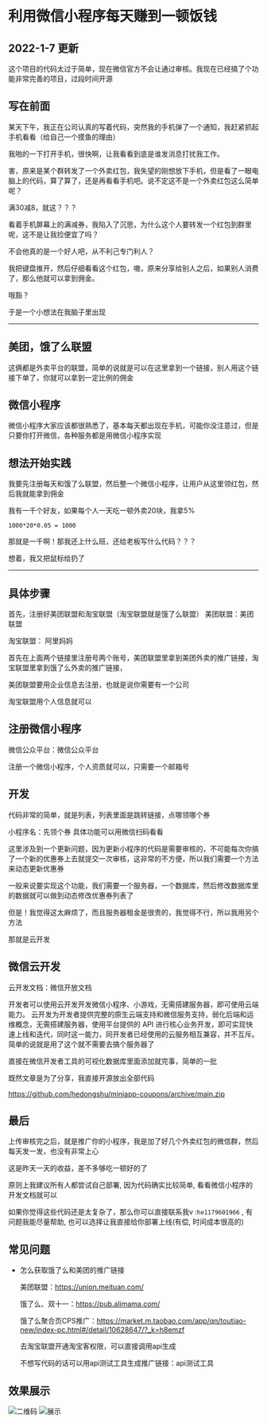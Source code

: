 
# 利用微信小程序每天赚到一顿饭钱

## 2022-1-7  更新
这个项目的代码太过于简单，现在微信官方不会让通过审核。我现在已经搞了个功能非常完善的项目，过段时间开源

## 写在前面

某天下午，我正在公司认真的写着代码，突然我的手机弹了一个通知，我赶紧抓起手机看看（给自己一个摸鱼的理由）

我啪的一下打开手机，很快啊，让我看看到底是谁发消息打扰我工作。

害，原来是某个群转发了一个外卖红包，我失望的刚想放下手机，但是看了一眼电脑上的代码，算了算了，还是再看看手机吧。说不定这不是一个外卖红包这么简单呢？

满30减8，就这？？？

看着手机屏幕上的满减券，我陷入了沉思，为什么这个人要转发一个红包到群里呢，这不是让我捡便宜了吗？

不会他真的是一个好人吧，从不利己专门利人？

我把键盘推开，然后仔细看看这个红包，嗷，原来分享给别人之后，如果别人消费了，那么他就可以拿到佣金。

哦豁？

于是一个小想法在我脑子里出现

---

## 美团，饿了么联盟
这俩都是外卖平台的联盟，简单的说就是可以在这里拿到一个链接，别人用这个链接下单了，你就可以拿到一定比例的佣金

## 微信小程序
微信小程序大家应该都很熟悉了，基本每天都出现在手机，可能你没注意过，但是只要你打开微信，各种服务都是用微信小程序实现

## 想法开始实践
我要先注册每天和饿了么联盟，然后整一个微信小程序，让用户从这里领红包，然后我就能拿到佣金

我有一千个好友，如果每个人一天吃一顿外卖20块，我拿5%

```1000*20*0.05 = 1000```

那就是一千啊！那我还上什么班，还给老板写什么代码？？？

想着，我又把鼠标给扔了

---

## 具体步骤
首先，注册好美团联盟和淘宝联盟（淘宝联盟就是饿了么联盟）
美团联盟：美团联盟

淘宝联盟： 阿里妈妈

首先在上面两个链接里注册号两个账号，美团联盟里拿到美团外卖的推广链接，淘宝联盟里拿到饿了么外卖的推广链接，

美团联盟要用企业信息去注册，也就是说你需要有一个公司

淘宝联盟用个人信息就可以



## 注册微信小程序
微信公众平台：微信公众平台

注册一个微信小程序，个人资质就可以，只需要一个邮箱号



## 开发
代码非常的简单，就是列表，列表里面是跳转链接，点哪领哪个券

小程序名：先领个券
具体功能可以用微信扫码看看



这里涉及到一个更新问题，因为更新小程序的代码是需要审核的，不可能每次你搞了一个新的优惠券上去就提交一次审核，这非常的不方便，所以我们需要一个方法来动态更新优惠券

一般来说要实现这个功能，我们需要一个服务器，一个数据库，然后修改数据库里的数据就可以做到动态修改优惠券列表了

但是！我觉得这太麻烦了，而且服务器租金是很贵的，我觉得不行，所以我用另个方法

那就是云开发



## 微信云开发
云开发文档：微信开放文档

开发者可以使用云开发开发微信小程序、小游戏，无需搭建服务器，即可使用云端能力。
云开发为开发者提供完整的原生云端支持和微信服务支持，弱化后端和运维概念，无需搭建服务器，使用平台提供的 API 进行核心业务开发，即可实现快速上线和迭代，同时这一能力，同开发者已经使用的云服务相互兼容，并不互斥。
简单的说就是用了这个就不需要去搞个服务器了

直接在微信开发者工具的可视化数据库里面添加就完事，简单的一批

既然文章是为了分享，我直接开源放出全部代码

https://github.com/hedongshu/miniapp-coupons/archive/main.zip

## 最后
上传审核完之后，就是推广你的小程序，我是加了好几个外卖红包的微信群，然后每天发一发，也没有非常上心

这是昨天一天的收益，差不多够吃一顿好的了

原则上我建议所有人都尝试自己部署, 因为代码确实比较简单, 看看微信小程序的开发文档就可以

如果你觉得这些代码还是太复杂了，那么你可以直接联系我v :`he1179601966` , 有问题我能尽量帮助, 也可以选择让我直接给你部署上线(有偿, 时间成本很高的)


## 常见问题

* 怎么获取饿了么和美团的推广链接
  
  美团联盟：https://union.meituan.com/

  饿了么、双十一：https://pub.alimama.com/

  饿了么聚合页CPS推广：https://market.m.taobao.com/app/qn/toutiao-new/index-pc.html#/detail/10628647/?_k=h8emzf

  去淘宝联盟开通淘宝客权限，可以直接调用api生成

  不想写代码的话可以用api测试工具生成推广链接：api测试工具




## 效果展示

![二维码](https://github.com/hedongshu/miniapp-coupons/blob/main/IMG_7327.JPG)
![展示](https://github.com/hedongshu/miniapp-coupons/blob/main/IMG_7326.PNG)






